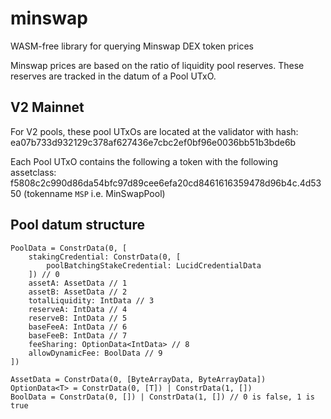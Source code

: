 # minswap
WASM-free library for querying Minswap DEX token prices

Minswap prices are based on the ratio of liquidity pool reserves. These reserves are tracked in the datum of a Pool UTxO.

## V2 Mainnet

For V2 pools, these pool UTxOs are located at the validator with hash:       ea07b733d932129c378af627436e7cbc2ef0bf96e0036bb51b3bde6b

Each Pool UTxO contains the following a token with the following assetclass: f5808c2c990d86da54bfc97d89cee6efa20cd8461616359478d96b4c.4d5350
(tokenname `MSP` i.e. MinSwapPool)

## Pool datum structure

```
PoolData = ConstrData(0, [
    stakingCredential: ConstrData(0, [
        poolBatchingStakeCredential: LucidCredentialData
    ]) // 0
    assetA: AssetData // 1
    assetB: AssetData // 2
    totalLiquidity: IntData // 3
    reserveA: IntData // 4
    reserveB: IntData // 5
    baseFeeA: IntData // 6
    baseFeeB: IntData // 7
    feeSharing: OptionData<IntData> // 8
    allowDynamicFee: BoolData // 9
])

AssetData = ConstrData(0, [ByteArrayData, ByteArrayData])
OptionData<T> = ConstrData(0, [T]) | ConstrData(1, [])
BoolData = ConstrData(0, []) | ConstrData(1, []) // 0 is false, 1 is true
```